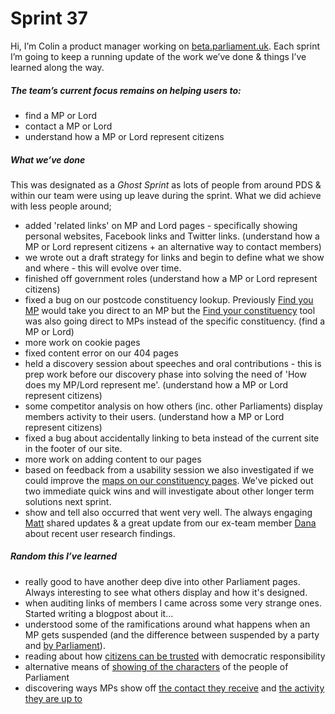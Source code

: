 # Sprint 37
Hi, I’m Colin a product manager working on [beta.parliament.uk](https://beta.parliament.uk/). Each sprint I’m going to keep a running update of the work we’ve done & things I’ve learned along the way.

##### The team’s current focus remains on helping users to:
* find a MP or Lord
* contact a MP or Lord
* understand how a MP or Lord represent citizens

##### What we’ve done
This was designated as a *Ghost Sprint* as lots of people from around PDS & within our team were using up leave during the sprint. What we did achieve with less people around;

* added 'related links' on MP and Lord pages - specifically showing personal websites, Facebook links and Twitter links. (understand how a MP or Lord represent citizens + an alternative way to contact members)
* we wrote out a draft strategy for links and begin to define what we show and where - this will evolve over time.
* finished off government roles (understand how a MP or Lord represent citizens)
* fixed a bug on our postcode constituency lookup. Previously [Find you MP](https://beta.parliament.uk/mps) would take you direct to an MP but the [Find your constituency](https://beta.parliament.uk/find-your-constituency) tool was also going direct to MPs instead of the specific constituency. (find a MP or Lord)
* more work on cookie pages
* fixed content error on our 404 pages
* held a discovery session about speeches and oral contributions - this is prep work before our discovery phase into solving the need of 'How does my MP/Lord represent me'. (understand how a MP or Lord represent citizens)
* some competitor analysis on how others (inc. other Parliaments) display members activity to their users. (understand how a MP or Lord represent citizens)
* fixed a bug about accidentally linking to beta instead of the current site in the footer of our site.
* more work on adding content to our pages 
* based on feedback from a usability session we also investigated if we could improve the [maps on our constituency pages](https://beta.parliament.uk/constituencies/Lyi1ncGp). We've picked out two immediate quick wins and will investigate about other longer term solutions next sprint.
* show and tell also occurred that went very well. The always engaging [Matt](https://twitter.com/mattrayner) shared updates & a great update from our ex-team member [Dana](https://twitter.com/dana_demin) about recent user research findings.

##### Random this I’ve learned
* really good to have another deep dive into other Parliament pages. Always interesting to see what others display and how it's designed.
* when auditing links of members I came across some very strange ones. Started writing a blogpost about it...
* understood some of the ramifications around what happens when an MP gets suspended (and the difference between suspended by a party and [by Parliament](https://en.wikipedia.org/wiki/Suspension_from_the_UK_parliament)).
* reading about how [citizens can be trusted](https://aeon.co/essays/why-rule-by-the-people-is-better-than-rule-by-the-experts) with democratic responsibility
* alternative means of [showing of the characters](http://www.corelondon.tv/c/politics/meet-the-mps/) of the people of Parliament
* discovering ways MPs show off [the contact they receive](http://chionwurahmp.com/2013/12/open-data-competition-winning-entry/) and [the activity they are up to](http://chionwurahmp.com/2017/10/dear-newcastle-14/)
